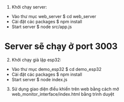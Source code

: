 1. Khởi chạy server: 
  - Vào thư mục web_server 
    $ cd web_server
  - Cài đặt các packages
    $ npm install
  - Start server
    $ node src/app.js
   
# Server sẽ chạy ở  port 3003

2. Khởi chạy giả lập esp32: 
  - Vào thư mục demo_esp32 
    $ cd demo_esp32
  - Cài đặt các packages
    $ npm install
  - Start server
    $ node index.js

3. Sử dụng giao diện điều khiển trên web bằng cách mở web_monitor_interface/index.html bằng trình duyệt